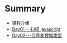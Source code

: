 # Summary

* [课程介绍](README.md)
* [Day01---初探 javascript](day01.md)
* [Day02---变量和数据类型](day02bian-liang-he-shu-ju-lei-xing.md)

